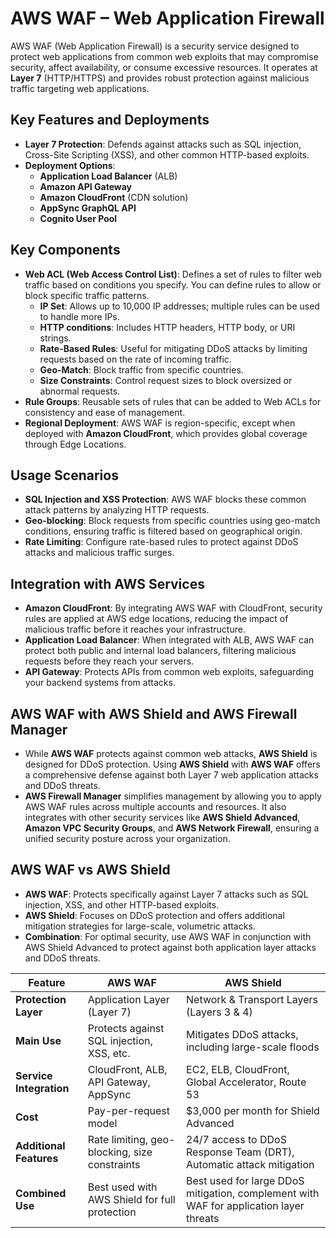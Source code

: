 # AWS WAF – Web Application Firewall

AWS WAF (Web Application Firewall) is a security service designed to protect web applications from common web exploits that may compromise security, affect availability, or consume excessive resources. It operates at **Layer 7** (HTTP/HTTPS) and provides robust protection against malicious traffic targeting web applications.

## Key Features and Deployments

- **Layer 7 Protection**: Defends against attacks such as SQL injection, Cross-Site Scripting (XSS), and other common HTTP-based exploits.
- **Deployment Options**:
  - **Application Load Balancer** (ALB)
  - **Amazon API Gateway**
  - **Amazon CloudFront** (CDN solution)
  - **AppSync GraphQL API**
  - **Cognito User Pool**

## Key Components

- **Web ACL (Web Access Control List)**: Defines a set of rules to filter web traffic based on conditions you specify. You can define rules to allow or block specific traffic patterns.
  - **IP Set**: Allows up to 10,000 IP addresses; multiple rules can be used to handle more IPs.
  - **HTTP conditions**: Includes HTTP headers, HTTP body, or URI strings.
  - **Rate-Based Rules**: Useful for mitigating DDoS attacks by limiting requests based on the rate of incoming traffic.
  - **Geo-Match**: Block traffic from specific countries.
  - **Size Constraints**: Control request sizes to block oversized or abnormal requests.
- **Rule Groups**: Reusable sets of rules that can be added to Web ACLs for consistency and ease of management.
- **Regional Deployment**: AWS WAF is region-specific, except when deployed with **Amazon CloudFront**, which provides global coverage through Edge Locations.

## Usage Scenarios

- **SQL Injection and XSS Protection**: AWS WAF blocks these common attack patterns by analyzing HTTP requests.
- **Geo-blocking**: Block requests from specific countries using geo-match conditions, ensuring traffic is filtered based on geographical origin.
- **Rate Limiting**: Configure rate-based rules to protect against DDoS attacks and malicious traffic surges.

## Integration with AWS Services

- **Amazon CloudFront**: By integrating AWS WAF with CloudFront, security rules are applied at AWS edge locations, reducing the impact of malicious traffic before it reaches your infrastructure.
- **Application Load Balancer**: When integrated with ALB, AWS WAF can protect both public and internal load balancers, filtering malicious requests before they reach your servers.
- **API Gateway**: Protects APIs from common web exploits, safeguarding your backend systems from attacks.

## AWS WAF with AWS Shield and AWS Firewall Manager

- While **AWS WAF** protects against common web attacks, **AWS Shield** is designed for DDoS protection. Using **AWS Shield** with **AWS WAF** offers a comprehensive defense against both Layer 7 web application attacks and DDoS threats.
- **AWS Firewall Manager** simplifies management by allowing you to apply AWS WAF rules across multiple accounts and resources. It also integrates with other security services like **AWS Shield Advanced**, **Amazon VPC Security Groups**, and **AWS Network Firewall**, ensuring a unified security posture across your organization.

## AWS WAF vs AWS Shield

- **AWS WAF**: Protects specifically against Layer 7 attacks such as SQL injection, XSS, and other HTTP-based exploits.
- **AWS Shield**: Focuses on DDoS protection and offers additional mitigation strategies for large-scale, volumetric attacks.
- **Combination**: For optimal security, use AWS WAF in conjunction with AWS Shield Advanced to protect against both application layer attacks and DDoS threats.

| Feature                    | AWS WAF                                        | AWS Shield                                    |
|----------------------------|-----------------------------------------------|-----------------------------------------------|
| **Protection Layer**        | Application Layer (Layer 7)                   | Network & Transport Layers (Layers 3 & 4)      |
| **Main Use**                | Protects against SQL injection, XSS, etc.     | Mitigates DDoS attacks, including large-scale floods |
| **Service Integration**     | CloudFront, ALB, API Gateway, AppSync         | EC2, ELB, CloudFront, Global Accelerator, Route 53 |
| **Cost**                    | Pay-per-request model                         | $3,000 per month for Shield Advanced          |
| **Additional Features**     | Rate limiting, geo-blocking, size constraints | 24/7 access to DDoS Response Team (DRT), Automatic attack mitigation |
| **Combined Use**            | Best used with AWS Shield for full protection  | Best used for large DDoS mitigation, complement with WAF for application layer threats |
